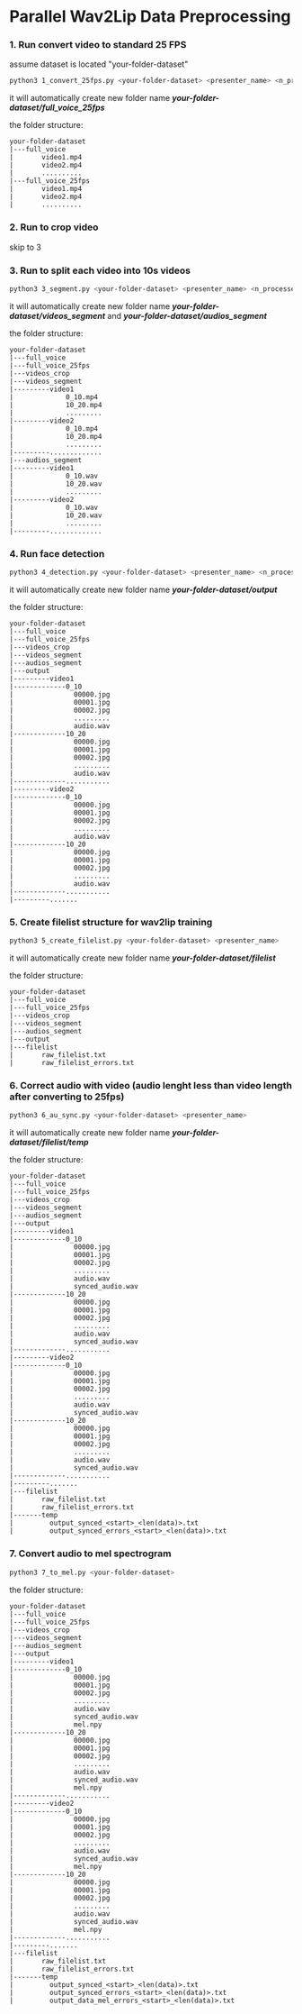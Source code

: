 # Parallel Wav2Lip Data Preprocessing 

### 1. Run convert video to standard 25 FPS
assume dataset is located "your-folder-dataset"
```bash
python3 1_convert_25fps.py <your-folder-dataset> <presenter_name> <n_processes>
```
it will automatically create new folder name ***your-folder-dataset/full_voice_25fps***

the  folder structure: 
```
your-folder-dataset
|---full_voice
|       video1.mp4
|       video2.mp4
|       ..........
|---full_voice_25fps
|       video1.mp4
|       video2.mp4
|       ..........
```


### 2. Run to crop video

skip to 3

### 3. Run to split each video into 10s videos

```bash
python3 3_segment.py <your-folder-dataset> <presenter_name> <n_processes>
```
it will automatically create new folder name ***your-folder-dataset/videos_segment***  and ***your-folder-dataset/audios_segment*** 

the  folder structure: 
```
your-folder-dataset
|---full_voice
|---full_voice_25fps
|---videos_crop
|---videos_segment
|---------video1
|             0_10.mp4
|             10_20.mp4
|             .........
|---------video2
|             0_10.mp4
|             10_20.mp4
|             .........
|---------.............
|---audios_segment
|---------video1
|             0_10.wav
|             10_20.wav
|             .........
|---------video2
|             0_10.wav
|             10_20.wav
|             .........
|---------.............
```


### 4. Run face detection 

```bash
python3 4_detection.py <your-folder-dataset> <presenter_name> <n_processes>
```
it will automatically create new folder name ***your-folder-dataset/output*** 

the  folder structure: 
```
your-folder-dataset
|---full_voice
|---full_voice_25fps
|---videos_crop
|---videos_segment
|---audios_segment
|---output
|---------video1
|-------------0_10
|               00000.jpg
|               00001.jpg
|               00002.jpg
|               .........
|               audio.wav
|-------------10_20
|               00000.jpg
|               00001.jpg
|               00002.jpg
|               .........
|               audio.wav
|-------------...........
|---------video2
|-------------0_10
|               00000.jpg
|               00001.jpg
|               00002.jpg
|               .........
|               audio.wav
|-------------10_20
|               00000.jpg
|               00001.jpg
|               00002.jpg
|               .........
|               audio.wav
|-------------...........
|---------.......
```


### 5. Create filelist structure for wav2lip training 

```bash
python3 5_create_filelist.py <your-folder-dataset> <presenter_name>
```
it will automatically create new folder name ***your-folder-dataset/filelist*** 

the  folder structure: 
```
your-folder-dataset
|---full_voice
|---full_voice_25fps
|---videos_crop
|---videos_segment
|---audios_segment
|---output
|---filelist
|       raw_filelist.txt
|       raw_filelist_errors.txt
```

### 6. Correct audio with video (audio lenght less than video length after converting to 25fps)

```bash
python3 6_au_sync.py <your-folder-dataset> <presenter_name>
```
it will automatically create new folder name ***your-folder-dataset/filelist/temp*** 

the  folder structure: 
```
your-folder-dataset
|---full_voice
|---full_voice_25fps
|---videos_crop
|---videos_segment
|---audios_segment
|---output
|---------video1
|-------------0_10
|               00000.jpg
|               00001.jpg
|               00002.jpg
|               .........
|               audio.wav
|               synced_audio.wav
|-------------10_20
|               00000.jpg
|               00001.jpg
|               00002.jpg
|               .........
|               audio.wav
|               synced_audio.wav
|-------------...........
|---------video2
|-------------0_10
|               00000.jpg
|               00001.jpg
|               00002.jpg
|               .........
|               audio.wav
|               synced_audio.wav
|-------------10_20
|               00000.jpg
|               00001.jpg
|               00002.jpg
|               .........
|               audio.wav
|               synced_audio.wav
|-------------...........
|---------.......
|---filelist
|       raw_filelist.txt
|       raw_filelist_errors.txt
|-------temp
|         output_synced_<start>_<len(data)>.txt
|         output_synced_errors_<start>_<len(data)>.txt
```

### 7. Convert audio to mel spectrogram

```bash
python3 7_to_mel.py <your-folder-dataset>
```

the  folder structure: 
```
your-folder-dataset
|---full_voice
|---full_voice_25fps
|---videos_crop
|---videos_segment
|---audios_segment
|---output
|---------video1
|-------------0_10
|               00000.jpg
|               00001.jpg
|               00002.jpg
|               .........
|               audio.wav
|               synced_audio.wav
|               mel.npy
|-------------10_20
|               00000.jpg
|               00001.jpg
|               00002.jpg
|               .........
|               audio.wav
|               synced_audio.wav
|               mel.npy
|-------------...........
|---------video2
|-------------0_10
|               00000.jpg
|               00001.jpg
|               00002.jpg
|               .........
|               audio.wav
|               synced_audio.wav
|               mel.npy
|-------------10_20
|               00000.jpg
|               00001.jpg
|               00002.jpg
|               .........
|               audio.wav
|               synced_audio.wav
|               mel.npy
|-------------...........
|---------.......
|---filelist
|       raw_filelist.txt
|       raw_filelist_errors.txt
|-------temp
|         output_synced_<start>_<len(data)>.txt
|         output_synced_errors_<start>_<len(data)>.txt
|         output_data_mel_errors_<start>_<len(data)>.txt
```
